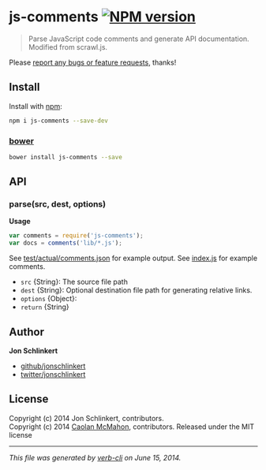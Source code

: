 # js-comments [![NPM version](https://badge.fury.io/js/js-comments.png)](http://badge.fury.io/js/js-comments)

> Parse JavaScript code comments and generate API documentation. Modified from scrawl.js.

Please [report any bugs or feature requests](https://github.com/jonschlinkert/js-comments/issues/new), thanks!

## Install
Install with [npm](npmjs.org):

```bash
npm i js-comments --save-dev
```

### [bower](https://github.com/bower/bower)

```bash
bower install js-comments --save
```

## API

### parse(src, dest, options)

**Usage**

```js
var comments = require('js-comments');
var docs = comments('lib/*.js');
```
See [test/actual/comments.json](./test/actual/comments.json) for example output.
See [index.js](./index.js) for example comments.

* `src` {String}: The source file path 
* `dest` {String}: Optional destination file path for generating relative links. 
* `options` {Object}:  
* `return` {String}


## Author

**Jon Schlinkert**

+ [github/jonschlinkert](https://github.com/jonschlinkert)
+ [twitter/jonschlinkert](http://twitter.com/jonschlinkert)

## License
Copyright (c) 2014 Jon Schlinkert, contributors.  
Copyright (c) 2014 [Caolan McMahon](https://github.com/caolan), contributors.
Released under the MIT license

***

_This file was generated by [verb-cli](https://github.com/assemble/verb-cli) on June 15, 2014._
